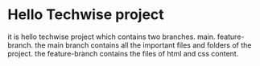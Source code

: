 # Hello Techwise project
it is hello techwise project which contains two branches.
main.
feature-branch.
the main branch contains all the important files and folders of the project.
the feature-branch contains the files of html and css content.
